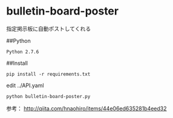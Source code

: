 bulletin-board-poster
=====================
指定掲示板に自動ポストしてくれる

##Python
```
Python 2.7.6
```

##Install
```
pip install -r requirements.txt
```

edit ../API.yaml

```
python bulletin-board-poster.py
```

参考：
http://qiita.com/hnaohiro/items/44e06ed635281b4eed32
